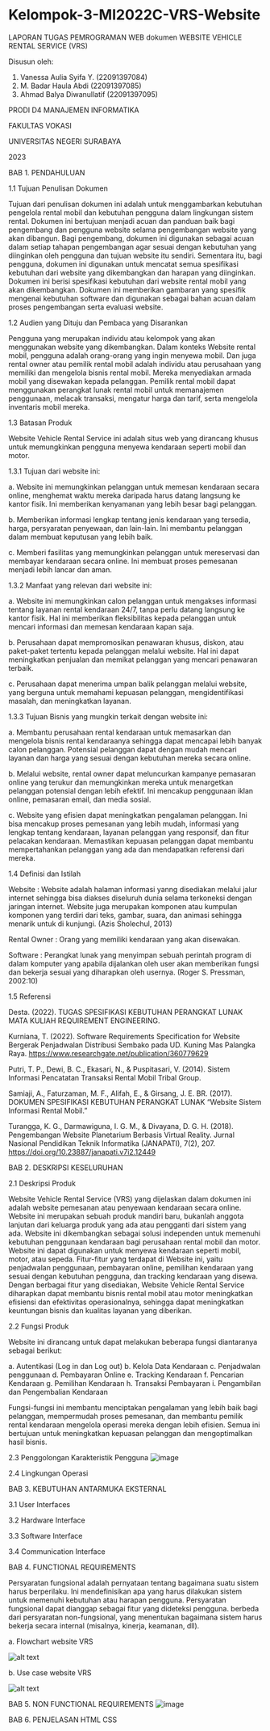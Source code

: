 # Kelompok-3-MI2022C-VRS-Website

LAPORAN TUGAS PEMROGRAMAN WEB dokumen WEBSITE VEHICLE RENTAL SERVICE (VRS)

Disusun oleh:
1) Vanessa Aulia Syifa Y.       (22091397084)
2) M. Badar Haula Abdi          (22091397085)
3) Ahmad Balya Diwanullatif     (22091397095)
   

PRODI D4 MANAJEMEN INFORMATIKA

FAKULTAS VOKASI

UNIVERSITAS NEGERI SURABAYA

2023

BAB 1. PENDAHULUAN

1.1 Tujuan Penulisan Dokumen 

Tujuan dari penulisan dokumen ini adalah untuk menggambarkan kebutuhan pengelola rental mobil dan kebutuhan pengguna dalam lingkungan sistem rental. Dokumen ini bertujuan menjadi acuan dan panduan baik bagi pengembang dan pengguna website selama pengembangan website yang akan dibangun. Bagi pengembang, dokumen ini digunakan sebagai acuan dalam setiap tahapan pengembangan agar sesuai dengan kebutuhan yang diinginkan oleh pengguna dan tujuan website itu sendiri. Sementara itu, bagi pengguna, dokumen ini digunakan untuk mencatat semua spesifikasi kebutuhan dari website yang dikembangkan dan harapan yang diinginkan. Dokumen ini berisi spesifikasi kebutuhan dari website rental mobil yang akan dikembangkan. Dokumen ini memberikan gambaran yang spesifik mengenai kebutuhan software dan digunakan sebagai bahan acuan dalam proses pengembangan serta evaluasi website.


1.2 Audien yang Dituju dan Pembaca yang Disarankan

Pengguna yang merupakan individu atau kelompok yang akan menggunakan website yang dikembangkan. Dalam konteks Website rental mobil, pengguna adalah orang-orang yang ingin menyewa mobil. Dan juga rental owner atau pemilik rental mobil adalah individu atau perusahaan yang memiliki dan mengelola bisnis rental mobil. Mereka menyediakan armada mobil yang disewakan kepada pelanggan. Pemilik rental mobil dapat menggunakan perangkat lunak rental mobil untuk memanajemen penggunaan, melacak transaksi, mengatur harga dan tarif, serta mengelola inventaris mobil mereka.


1.3 Batasan Produk

Website Vehicle Rental Service ini adalah situs web yang dirancang khusus untuk memungkinkan pengguna menyewa kendaraan seperti mobil dan motor. 

1.3.1 Tujuan dari website ini:

a. Website ini memungkinkan pelanggan untuk memesan kendaraan secara online, menghemat waktu mereka daripada harus datang langsung ke kantor fisik. Ini memberikan kenyamanan yang lebih besar bagi pelanggan.

b. Memberikan informasi lengkap tentang jenis kendaraan yang tersedia, harga, persyaratan penyewaan, dan lain-lain. Ini membantu pelanggan dalam membuat keputusan yang lebih baik.

c. Memberi fasilitas yang memungkinkan pelanggan untuk mereservasi dan membayar kendaraan secara online. Ini membuat proses pemesanan menjadi lebih lancar dan aman.

1.3.2 Manfaat yang relevan dari website ini:

a. Website ini memungkinkan calon pelanggan untuk mengakses informasi tentang layanan rental kendaraan 24/7, tanpa perlu datang langsung ke kantor fisik. Hal ini memberikan fleksibilitas kepada pelanggan untuk mencari informasi dan memesan kendaraan kapan saja.

b. Perusahaan dapat mempromosikan penawaran khusus, diskon, atau paket-paket tertentu kepada pelanggan melalui website. Hal ini dapat meningkatkan penjualan dan memikat pelanggan yang mencari penawaran terbaik.

c. Perusahaan dapat menerima umpan balik pelanggan melalui website, yang berguna untuk memahami kepuasan pelanggan, mengidentifikasi masalah, dan meningkatkan layanan.

1.3.3 Tujuan Bisnis yang mungkin terkait dengan website ini:

a. Membantu perusahaan rental kendaraan untuk memasarkan dan mengelola bisnis rental kendaraanya sehingga dapat mencapai lebih banyak calon pelanggan. Potensial pelanggan dapat dengan mudah mencari layanan dan harga yang sesuai dengan kebutuhan mereka secara online.

b. Melalui website, rental owner dapat meluncurkan kampanye pemasaran online yang terukur dan memungkinkan mereka untuk menargetkan pelanggan potensial dengan lebih efektif. Ini mencakup penggunaan iklan online, pemasaran email, dan media sosial.

c. Website yang efisien dapat meningkatkan pengalaman pelanggan. Ini bisa mencakup proses pemesanan yang lebih mudah, informasi yang lengkap tentang kendaraan, layanan pelanggan yang responsif, dan fitur pelacakan kendaraan. Memastikan kepuasan pelanggan dapat membantu mempertahankan pelanggan yang ada dan mendapatkan referensi dari mereka.


1.4 Definisi dan Istilah

Website : Website adalah halaman informasi yanng disediakan melalui jalur internet sehingga bisa diakses diseluruh dunia selama terkoneksi dengan jaringan internet. Website juga merupakan komponen atau kumpulan komponen yang terdiri dari teks, gambar, suara, dan animasi sehingga menarik untuk di kunjungi. (Azis Sholechul, 2013)

Rental Owner : Orang yang memiliki kendaraan yang akan disewakan.

Software : Perangkat lunak yang menyimpan sebuah perintah program di dalam komputer yang apabila dijalankan oleh user akan memberikan fungsi dan bekerja sesuai yang diharapkan oleh usernya. (Roger S. Pressman, 2002:10)

1.5 Referensi

Desta. (2022). TUGAS SPESIFIKASI KEBUTUHAN PERANGKAT LUNAK MATA KULIAH REQUIREMENT ENGINEERING.

Kurniana, T. (2022). Software Requirements Specification for Website Bergerak Penjadwalan Distribusi Sembako pada UD. Kuning Mas Palangka Raya. https://www.researchgate.net/publication/360779629

Putri, T. P., Dewi, B. C., Ekasari, N., & Puspitasari, V. (2014). Sistem Informasi Pencatatan Transaksi Rental Mobil Tribal Group.

Samiaji, A., Faturzaman, M. F., Alifah, E., & Girsang, J. E. BR. (2017). DOKUMEN SPESIFIKASI KEBUTUHAN PERANGKAT LUNAK “Website Sistem Informasi Rental Mobil.”

Turangga, K. G., Darmawiguna, I. G. M., & Divayana, D. G. H. (2018). Pengembangan Website Planetarium Berbasis Virtual Reality. Jurnal Nasional Pendidikan Teknik Informatika (JANAPATI), 7(2), 207. https://doi.org/10.23887/janapati.v7i2.12449


BAB 2. DESKRIPSI KESELURUHAN

2.1 Deskripsi Produk

Website Vehicle Rental Service (VRS) yang dijelaskan dalam dokumen ini adalah website pemesanan atau penyewaan kendaraan secara online. Website ini merupakan sebuah produk mandiri baru, bukanlah anggota lanjutan dari keluarga produk yang ada atau pengganti dari sistem yang ada. Website ini dikembangkan sebagai solusi independen untuk memenuhi kebutuhan penggunaan kendaraan bagi perusahaan rental mobil dan motor.
Website ini dapat digunakan untuk menyewa kendaraan seperti mobil, motor, atau sepeda. Fitur-fitur yang terdapat di Website ini, yaitu penjadwalan penggunaan, pembayaran online, pemilihan kendaraan yang sesuai dengan kebutuhan pengguna, dan tracking kendaraan yang disewa. Dengan berbagai fitur yang disediakan, Website Vehicle Rental Service diharapkan dapat membantu bisnis rental mobil atau motor meningkatkan efisiensi dan efektivitas operasionalnya, sehingga dapat meningkatkan keuntungan bisnis dan kualitas layanan yang diberikan.


2.2 Fungsi Produk

Website ini dirancang untuk dapat melakukan beberapa fungsi diantaranya sebagai berikut:

a. Autentikasi (Log in dan Log out) 
b. Kelola Data Kendaraan
c. Penjadwalan penggunaan
d. Pembayaran Online
e. Tracking Kendaraan
f. Pencarian Kendaraan
g. Pemilihan Kendaraan
h. Transaksi Pembayaran
i. Pengambilan dan Pengembalian Kendaraan

Fungsi-fungsi ini membantu menciptakan pengalaman yang lebih baik bagi pelanggan, mempermudah proses pemesanan, dan membantu pemilik rental kendaraan mengelola operasi mereka dengan lebih efisien. Semua ini bertujuan untuk meningkatkan kepuasan pelanggan dan mengoptimalkan hasil bisnis.


2.3 Penggolongan Karakteristik Pengguna
![image](https://github.com/22091397095-AhmadBalyaDiwanullatifMIC22/Kelompok-3-MI2022C-VRS-Website/assets/114341153/04b3bf96-9ace-4369-acff-6dee0948d0f9)


2.4 Lingkungan Operasi 


BAB 3. KEBUTUHAN ANTARMUKA EKSTERNAL


3.1 User Interfaces


3.2 Hardware Interface


3.3 Software Interface 


3.4 Communication Interface


BAB 4. FUNCTIONAL REQUIREMENTS

Persyaratan fungsional adalah pernyataan tentang bagaimana suatu sistem harus berperilaku. Ini mendefinisikan apa yang harus dilakukan sistem untuk memenuhi kebutuhan atau harapan pengguna. Persyaratan fungsional dapat dianggap sebagai fitur yang dideteksi pengguna. berbeda dari persyaratan non-fungsional, yang menentukan bagaimana sistem harus bekerja secara internal (misalnya, kinerja, keamanan, dll).

   a. Flowchart website VRS

   ![alt text](https://github.com/22091397095-AhmadBalyaDiwanullatifMIC22/Kelompok-3-MI2022C-VRS-Website/blob/master/assets/gambar/FLOWCHARTVRS.png?raw=true)

   b. Use case website VRS

   ![alt text](https://github.com/22091397095-AhmadBalyaDiwanullatifMIC22/Kelompok-3-MI2022C-VRS-Website/blob/master/assets/gambar/USE%20CASE%20DIAGRAM%20VRS%20(2).png?raw=true)

BAB 5. NON FUNCTIONAL REQUIREMENTS
![image](https://github.com/22091397095-AhmadBalyaDiwanullatifMIC22/Kelompok-3-MI2022C-VRS-Website/assets/114341153/05917f93-a16f-49fb-a7e9-0114a3d89f3c)


BAB 6. PENJELASAN HTML CSS

   

